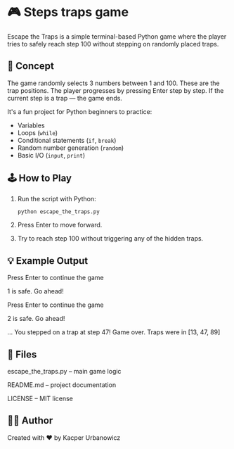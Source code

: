 # 🎮 Steps traps game

Escape the Traps is a simple terminal-based Python game where the player tries to safely reach step 100 without stepping on randomly placed traps.

## 🧠 Concept

The game randomly selects 3 numbers between 1 and 100. These are the trap positions. The player progresses by pressing Enter step by step. If the current step is a trap — the game ends.

It's a fun project for Python beginners to practice:
- Variables
- Loops (`while`)
- Conditional statements (`if`, `break`)
- Random number generation (`random`)
- Basic I/O (`input`, `print`)

## 🕹️ How to Play

1. Run the script with Python:
   ```bash
   python escape_the_traps.py

2. Press Enter to move forward.

3. Try to reach step 100 without triggering any of the hidden traps.

## 💡 Example Output

Press Enter to continue the game

1 is safe. Go ahead!

Press Enter to continue the game

2 is safe. Go ahead!

...
You stepped on a trap at step 47! Game over.
Traps were in [13, 47, 89]

## 📁 Files
escape_the_traps.py – main game logic

README.md – project documentation

LICENSE – MIT license


## 🧑‍💻 Author
Created with ❤️ by Kacper Urbanowicz